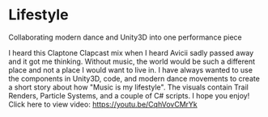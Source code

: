 # Lifestyle
Collaborating modern dance and Unity3D into one performance piece 

I heard this Claptone Clapcast mix when I heard Avicii sadly passed away and it got me thinking. Without music, the world would be such a different place and not a place I would want to live in. I have always wanted to use the components in Unity3D, code, and modern dance movements to create a short story about how "Music is my lifestyle". The visuals contain Trail Renders, Particle Systems, and a couple of C# scripts. I hope you enjoy! Click here to view video: https://youtu.be/CqhVovCMrYk
